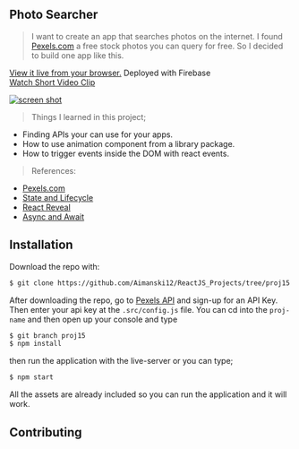 ## Photo Searcher

> I want to create an app that searches photos on the internet. I found [Pexels.com](https://www.pexels.com/) a free stock photos you can query for free. So I decided to build one app like this. 

[View it live from your browser.](http://bit.ly/2EWAKpn) Deployed with Firebase<br>
[Watch Short Video Clip](https://youtu.be/pQ3YLyzhd_0) <br>

<div float="left">
  <a href="https://youtu.be/pQ3YLyzhd_0">
    <img src="https://github.com/Aimanski12/proj-resource/blob/master/libs/react/react15-%20photo%20search.gif" alt="screen shot">
  </a>
</div>

> Things I learned in this project;
  * Finding APIs your can use for your apps. 
  * How to use animation component from a library package.
  * How to trigger events inside the DOM with react events.
  
  > References:
  * [Pexels.com](https://www.pexels.com/)
  * [State and Lifecycle](https://reactjs.org/docs/state-and-lifecycle.html)
  * [React Reveal](https://www.react-reveal.com/)
  * [Async and Await](https://developer.mozilla.org/en-US/docs/Web/JavaScript/Reference/Statements/async_function)

## Installation

Download the repo with:

```bash
$ git clone https://github.com/Aimanski12/ReactJS_Projects/tree/proj15 proj-name
```

After downloading the repo, go to [Pexels API](https://www.pexels.com/api/documentation/) and sign-up for an API Key. Then enter your api key at the `.src/config.js` file. You can cd into the `proj-name` and then open up your console and type 

```bash
$ git branch proj15
$ npm install
```

then run the application with the live-server or you can type;

```bash
$ npm start
```

All the assets are already included so you can run the application and it will work. 

## Contributing



